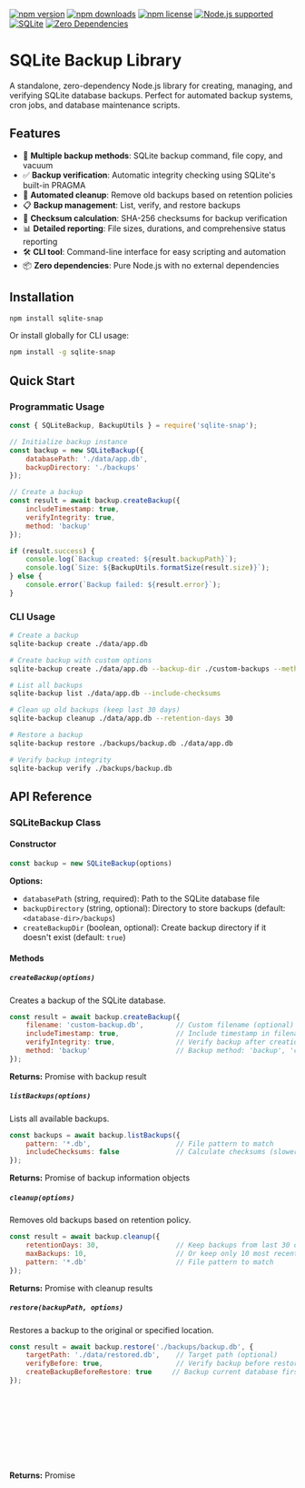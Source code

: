 [![npm version](https://badge.fury.io/js/sqlite-snap.svg)](https://badge.fury.io/js/sqlite-snap)
[![npm downloads](https://img.shields.io/npm/dm/sqlite-snap.svg)](https://www.npmjs.com/package/sqlite-snap)
[![npm license](https://img.shields.io/npm/l/sqlite-snap.svg)](https://www.npmjs.com/package/sqlite-snap)
[![Node.js supported](https://img.shields.io/badge/node-%3E%3D16.0.0-brightgreen.svg)](https://nodejs.org/)
[![SQLite](https://img.shields.io/badge/SQLite-3.x-blue.svg)](https://www.sqlite.org/)
[![Zero Dependencies](https://img.shields.io/badge/dependencies-zero-green.svg)](https://www.npmjs.com/package/sqlite-snap)

# SQLite Backup Library

A standalone, zero-dependency Node.js library for creating, managing, and verifying SQLite database backups. Perfect for automated backup systems, cron jobs, and database maintenance scripts.

## Features

- 🚀 **Multiple backup methods**: SQLite backup command, file copy, and vacuum
- ✅ **Backup verification**: Automatic integrity checking using SQLite's built-in PRAGMA
- 🧹 **Automated cleanup**: Remove old backups based on retention policies
- 📋 **Backup management**: List, verify, and restore backups
- 🔐 **Checksum calculation**: SHA-256 checksums for backup verification
- 📊 **Detailed reporting**: File sizes, durations, and comprehensive status reporting
- 🛠️ **CLI tool**: Command-line interface for easy scripting and automation
- 📦 **Zero dependencies**: Pure Node.js with no external dependencies

## Installation

```bash
npm install sqlite-snap
```

Or install globally for CLI usage:

```bash
npm install -g sqlite-snap
```

## Quick Start

### Programmatic Usage

```javascript
const { SQLiteBackup, BackupUtils } = require('sqlite-snap');

// Initialize backup instance
const backup = new SQLiteBackup({
    databasePath: './data/app.db',
    backupDirectory: './backups'
});

// Create a backup
const result = await backup.createBackup({
    includeTimestamp: true,
    verifyIntegrity: true,
    method: 'backup'
});

if (result.success) {
    console.log(`Backup created: ${result.backupPath}`);
    console.log(`Size: ${BackupUtils.formatSize(result.size)}`);
} else {
    console.error(`Backup failed: ${result.error}`);
}
```

### CLI Usage

```bash
# Create a backup
sqlite-backup create ./data/app.db

# Create backup with custom options
sqlite-backup create ./data/app.db --backup-dir ./custom-backups --method copy

# List all backups
sqlite-backup list ./data/app.db --include-checksums

# Clean up old backups (keep last 30 days)
sqlite-backup cleanup ./data/app.db --retention-days 30

# Restore a backup
sqlite-backup restore ./backups/backup.db ./data/app.db

# Verify backup integrity
sqlite-backup verify ./backups/backup.db
```

## API Reference

### SQLiteBackup Class

#### Constructor

```javascript
const backup = new SQLiteBackup(options)
```

**Options:**
- `databasePath` (string, required): Path to the SQLite database file
- `backupDirectory` (string, optional): Directory to store backups (default: `<database-dir>/backups`)
- `createBackupDir` (boolean, optional): Create backup directory if it doesn't exist (default: `true`)

#### Methods

##### `createBackup(options)`

Creates a backup of the SQLite database.

```javascript
const result = await backup.createBackup({
    filename: 'custom-backup.db',        // Custom filename (optional)
    includeTimestamp: true,              // Include timestamp in filename
    verifyIntegrity: true,               // Verify backup after creation
    method: 'backup'                     // Backup method: 'backup', 'copy', 'vacuum'
});
```

**Returns:** Promise<Object> with backup result

##### `listBackups(options)`

Lists all available backups.

```javascript
const backups = await backup.listBackups({
    pattern: '*.db',                     // File pattern to match
    includeChecksums: false              // Calculate checksums (slower)
});
```

**Returns:** Promise<Array> of backup information objects

##### `cleanup(options)`

Removes old backups based on retention policy.

```javascript
const result = await backup.cleanup({
    retentionDays: 30,                   // Keep backups from last 30 days
    maxBackups: 10,                      // Or keep only 10 most recent backups
    pattern: '*.db'                      // File pattern to match
});
```

**Returns:** Promise<Object> with cleanup results

##### `restore(backupPath, options)`

Restores a backup to the original or specified location.

```javascript
const result = await backup.restore('./backups/backup.db', {
    targetPath: './data/restored.db',    // Target path (optional)
    verifyBefore: true,                  // Verify backup before restore
    createBackupBeforeRestore: true     // Backup current database first
});
```

**Returns:** Promise<Object> with restore results

##### `verifyBackup(backupPath)`

Verifies the integrity of a backup file.

```javascript
const isValid = await backup.verifyBackup('./backups/backup.db');
```

**Returns:** Promise<boolean>

### BackupUtils Class

Utility functions for formatting and validation.

#### Static Methods

##### `formatSize(bytes)`

Formats file size in human-readable format.

```javascript
const size = BackupUtils.formatSize(1048576); // "1.00 MB"
```

##### `formatDuration(milliseconds)`

Formats duration in human-readable format.

```javascript
const duration = BackupUtils.formatDuration(5000); // "5.00s"
```

##### `validateDatabase(databasePath)`

Validates SQLite database integrity.

```javascript
const isValid = await BackupUtils.validateDatabase('./data/app.db');
```

## CLI Reference

### Commands

#### `create <database>`

Creates a backup of the specified database.

```bash
sqlite-backup create ./data/app.db [options]
```

**Options:**
- `--backup-dir <dir>`: Directory to store backups
- `--filename <name>`: Custom filename for backup
- `--no-timestamp`: Don't include timestamp in filename
- `--no-verify`: Skip backup verification
- `--method <method>`: Backup method (backup, copy, vacuum)

#### `list <database>`

Lists all backups for the specified database.

```bash
sqlite-backup list ./data/app.db [options]
```

**Options:**
- `--backup-dir <dir>`: Directory containing backups
- `--include-checksums`: Include checksums in output (slower)

#### `cleanup <database>`

Cleans up old backups based on retention policy.

```bash
sqlite-backup cleanup ./data/app.db [options]
```

**Options:**
- `--retention-days <days>`: Number of days to keep backups
- `--max-backups <number>`: Maximum number of backups to keep
- `--backup-dir <dir>`: Directory containing backups

#### `restore <backup> <database>`

Restores a backup to a database.

```bash
sqlite-backup restore ./backups/backup.db ./data/app.db [options]
```

**Options:**
- `--target <path>`: Target path for restore
- `--no-verify`: Skip backup verification before restore

#### `verify <backup>`

Verifies backup integrity.

```bash
sqlite-backup verify ./backups/backup.db [options]
```

**Options:**
- `--verbose`: Show detailed information

### Global Options

- `--verbose`: Enable verbose output for all commands

## Backup Methods

### 1. SQLite Backup (Default)

Uses SQLite's built-in `.backup` command. This is the recommended method as it creates a consistent backup even while the database is being used.

```javascript
const result = await backup.createBackup({ method: 'backup' });
```

### 2. File Copy

Simple file copy operation. Fast but may not be consistent if database is being written to during backup.

```javascript
const result = await backup.createBackup({ method: 'copy' });
```

### 3. Vacuum

Uses SQLite's VACUUM command to create a compact backup. Good for reducing file size but slower for large databases.

```javascript
const result = await backup.createBackup({ method: 'vacuum' });
```

## Examples

### Basic Automated Backup Script

```javascript
const { SQLiteBackup } = require('sqlite-backup-lib');

async function dailyBackup() {
    const backup = new SQLiteBackup({
        databasePath: './data/production.db',
        backupDirectory: './backups/daily'
    });

    // Create backup
    const result = await backup.createBackup({
        includeTimestamp: true,
        verifyIntegrity: true
    });

    if (result.success) {
        console.log('✅ Daily backup completed');
        
        // Cleanup old backups (keep 30 days)
        await backup.cleanup({ retentionDays: 30 });
    } else {
        console.error('❌ Daily backup failed:', result.error);
        // Send alert/notification
    }
}

// Run daily backup
dailyBackup();
```

### Scheduled Backup with Cron

Create a backup script and schedule it with cron:

```javascript
// backup-script.js
const { SQLiteBackup, BackupUtils } = require('sqlite-backup-lib');

async function scheduledBackup() {
    const backup = new SQLiteBackup({
        databasePath: process.env.DB_PATH || './data/app.db',
        backupDirectory: process.env.BACKUP_DIR || './backups'
    });

    try {
        const result = await backup.createBackup({
            includeTimestamp: true,
            verifyIntegrity: true,
            method: 'backup'
        });

        if (result.success) {
            console.log(`Backup successful: ${BackupUtils.formatSize(result.size)}`);
            
            // Log to file
            const logEntry = {
                timestamp: new Date().toISOString(),
                success: true,
                size: result.size,
                path: result.backupPath,
                duration: result.duration
            };
            
            require('fs').appendFileSync('./backup.log', JSON.stringify(logEntry) + '\n');
            
            // Cleanup old backups
            await backup.cleanup({ retentionDays: 7 });
            
        } else {
            throw new Error(result.error);
        }
        
    } catch (error) {
        console.error('Backup failed:', error.message);
        process.exit(1);
    }
}

scheduledBackup();
```

Add to crontab for daily backups at 2 AM:
```bash
0 2 * * * /usr/bin/node /path/to/backup-script.js
```

### Backup with Health Monitoring

```javascript
const { SQLiteBackup, BackupUtils } = require('sqlite-backup-lib');

class BackupMonitor {
    constructor(config) {
        this.backup = new SQLiteBackup(config);
        this.alerts = [];
    }

    async performBackupWithMonitoring() {
        const startTime = Date.now();
        
        try {
            // Health check first
            const isHealthy = await BackupUtils.validateDatabase(this.backup.databasePath);
            if (!isHealthy) {
                throw new Error('Database failed health check');
            }

            // Create backup
            const result = await this.backup.createBackup({
                includeTimestamp: true,
                verifyIntegrity: true
            });

            if (!result.success) {
                throw new Error(result.error);
            }

            // Check backup quality
            const backups = await this.backup.listBackups();
            const latestBackup = backups[0];
            
            if (latestBackup.size < (result.size * 0.9)) {
                this.alerts.push('Warning: Backup size significantly smaller than expected');
            }

            // Cleanup
            const cleanupResult = await this.backup.cleanup({ retentionDays: 30 });
            
            return {
                success: true,
                duration: Date.now() - startTime,
                backupInfo: result,
                cleanupInfo: cleanupResult,
                alerts: this.alerts
            };

        } catch (error) {
            return {
                success: false,
                error: error.message,
                duration: Date.now() - startTime,
                alerts: this.alerts
            };
        }
    }
}

// Usage
const monitor = new BackupMonitor({
    databasePath: './data/app.db',
    backupDirectory: './monitored-backups'
});

monitor.performBackupWithMonitoring().then(result => {
    if (result.success) {
        console.log('✅ Monitored backup completed');
        if (result.alerts.length > 0) {
            console.warn('⚠️ Alerts:', result.alerts);
        }
    } else {
        console.error('❌ Monitored backup failed:', result.error);
    }
});
```

## Error Handling

The library provides comprehensive error handling with detailed error messages:

```javascript
try {
    const backup = new SQLiteBackup({
        databasePath: './nonexistent.db'
    });
} catch (error) {
    console.error('Initialization error:', error.message);
    // "Database file not found: ./nonexistent.db"
}

const result = await backup.createBackup();
if (!result.success) {
    console.error('Backup error:', result.error);
    // Handle backup failure
}
```

## Testing

Run the test suite:

```bash
npm test
```

Run examples:

```bash
npm run example
```

## Requirements

- Node.js 16.0.0 or higher
- SQLite3 command-line tool installed and available in PATH
- Read/write permissions for database and backup directories

## Contributing

1. Fork the repository
2. Create a feature branch
3. Add tests for new functionality
4. Ensure all tests pass
5. Submit a pull request

## License

MIT License - see LICENSE file for details.

## Changelog

### Version 1.0.0
- Initial release
- Core backup functionality
- CLI tool
- Comprehensive test suite
- Full documentation
